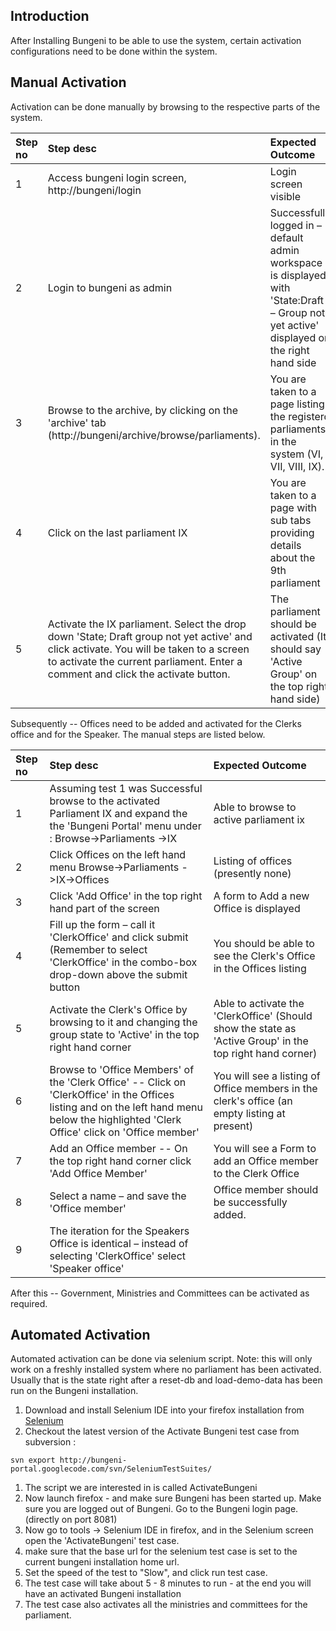 

## Introduction ##

After Installing Bungeni to be able to use the system, certain activation configurations need to be done within the system.

## Manual Activation ##

Activation can be done manually by browsing to the respective parts of the system.

|Step no	|Step desc	|Expected Outcome|
|:-------|:---------|:---------------|
|1	|Access bungeni login screen, http://bungeni/login	|Login screen visible|
|2	|Login to bungeni as admin	|Successfully logged in – default admin workspace is displayed with 'State:Draft – Group not yet active' displayed on the right hand side|
|3	|Browse to the archive, by clicking on the 'archive' tab (http://bungeni/archive/browse/parliaments). | You are taken to a page listing the registerd parliaments in the system (VI, VII, VIII, IX).|
|4	|Click on the last parliament IX	|You are taken to a page with sub tabs providing details about the 9th parliament|
|5	|Activate the IX parliament. Select the drop down 'State; Draft group not yet active' and click activate. You will be taken to a screen to activate the current parliament. Enter a comment and click the activate button.|The parliament should be activated (It should say 'Active Group' on the top right hand side)|


Subsequently -- Offices need to be added and activated for the Clerks office and for the Speaker. The manual steps are listed below.

|Step no	|Step desc	|Expected Outcome|
|:-------|:---------|:---------------|
|1 |	Assuming test 1 was Successful   browse to the activated Parliament IX and expand the the 'Bungeni Portal' menu under : Browse->Parliaments ->IX	|Able to browse to active parliament ix|
|2 |	Click Offices on the left hand menu Browse->Parliaments ->IX->Offices |Listing of offices (presently none)|
|3 |	Click 'Add Office' in the top right hand part of the screen	|A form to Add a new Office is displayed|
|4 |	Fill up the form – call it 'ClerkOffice' and click submit (Remember to select 'ClerkOffice' in the combo-box drop-down above the submit button	|You should be able to see the Clerk's Office in the Offices listing|
|5 |	Activate the Clerk's Office by browsing to it and  changing the group state to 'Active' in the top right hand corner	|Able to activate the 'ClerkOffice' (Should show the state as 'Active Group' in the top right hand corner)|
|6 |	Browse to  'Office Members' of the 'Clerk Office' -- Click on 'ClerkOffice' in the Offices listing and    on the left hand menu below the highlighted 'Clerk Office' click on 'Office member'|	You will see a listing of Office members in the clerk's office (an empty listing at present)|
|7 |	Add an Office member -- On the top right hand corner click 'Add Office Member'|You will see a Form to add an Office member to the Clerk Office|
|8 |	Select a name – and save the 'Office member'	|Office member should be successfully added.|
|9 |	The iteration for the Speakers Office is identical – instead of selecting 'ClerkOffice' select 'Speaker office'	 |  |

After this -- Government, Ministries and Committees can be activated as required.

## Automated Activation ##

Automated activation can be done via  selenium script. Note: this will only work on a freshly installed system where no parliament has been activated. Usually that is the state right after a reset-db and load-demo-data has been run on the Bungeni installation.

  1. Download and install Selenium IDE into your firefox installation from [Selenium](http://www.seleniumhq.org)
  1. Checkout the latest version of the Activate Bungeni test case from subversion :
```
svn export http://bungeni-portal.googlecode.com/svn/SeleniumTestSuites/
```
  1. The script we are interested in is called ActivateBungeni
  1. Now launch firefox - and make sure Bungeni has been started up. Make sure you are logged out of Bungeni. Go to the Bungeni login page. (directly on port 8081)
  1. Now go to tools -> Selenium IDE in firefox, and in the Selenium screen open the 'ActivateBungeni' test case.
  1. make sure that the base url for the selenium test case is set to the current bungeni installation home url.
  1. Set the speed of the test to "Slow", and click run test case.
  1. The test case will take about 5 - 8 minutes to run - at the end you will have an activated Bungeni installation
  1. The test case also activates all the ministries and committees for the parliament.